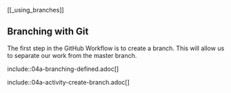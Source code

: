 [[_using_branches]]
## Branching with Git

The first step in the GitHub Workflow is to create a branch. This will allow us to separate our work from the master branch.

include::04a-branching-defined.adoc[]

include::04a-activity-create-branch.adoc[]
